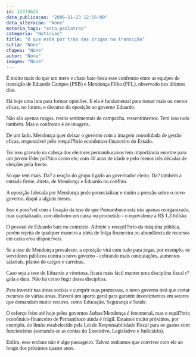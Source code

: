 ```yaml
---
id: 12374626
data_publicacao: "2006-11-23 12:56:00"
data_alteracao: "None"
materia_tags: "esta,pediatras"
categoria: "Notícias"
title: "O que está por trás das brigas na transição"
sutia: "None"
chapeu: "None"
autor: "None"
imagem: "None"
---
```

<p><P><FONT face=Verdana>É muito mais do que um mero e chato bate-boca esse confronto entre as equipes de transição de Eduardo Campos (PSB) e Mendonça Filho (PFL), observado nos últimos dias.</FONT></P></p>
<p><P><FONT face=Verdana>Há hoje uma luta para formar opiniões. E ela é fundamental para tornar mais ou menos eficaz, no futuro, o discurso da oposição ao governo Eduardo.</FONT></P></p>
<p><P><FONT face=Verdana>Não são apenas rusgas, restos sentimentais de campanha, ressentimentos. Tem isso tudo também. Mas o confronto é de imagens.</FONT></P></p>
<p><P><FONT face=Verdana>De um lado, Mendonça quer deixar o governo com a imagem consolidada de gestão eficaz, responsável pelo reequil?brio econômico-financeiro do Estado.</FONT></P></p>
<p><P><FONT face=Verdana>Ter isso gravado na cabeça dos eleitores pernambucanos tem importância enorme para um jovem l?der pol?tico como ele, com 40 anos de idade e pelo menos três décadas de eleições pela frente.</FONT></P></p>
<p><P><FONT face=Verdana>Só que tem mais. Da? a reação do grupo ligado ao governador eleito. Da? também a entrada firme, direta, de Mendonça e Eduardo no conflito.</FONT></P></p>
<p><P><FONT face=Verdana>A oposição liderada por Mendonça pode potencializar e muito a pressão sobre o novo governo, daqui a alguns meses. </FONT></P></p>
<p><P><FONT face=Verdana>Isso é poss?vel com a fixação da tese de que Pernambuco está não apenas reorganizado, mas capitalizado, com dinheiro em caixa ou prometido - o equivalente a R$ 1,3 bilhão.</FONT></P></p>
<p><P><FONT face=Verdana>O pessoal de Eduardo bate no contrário. Admite o reequil?brio da máquina pública, porém rejeita de qualquer maneira a idéia de folga financeira ou abundância de recursos em caixa e/ou dispon?veis.</FONT></P></p>
<p><P><FONT face=Verdana>Se a tese de Mendonça prevalecer, a oposição virá com tudo para jogar, por exemplo, os servidores públicos contra o novo governo - cobrando mais contratações, aumentos salariais, planos de cargos e carreiras.</FONT></P></p>
<p><P><FONT face=Verdana>Caso seja a tese de Eduardo a vitoriosa, ficará mais fácil manter uma disciplina fiscal r?gida e dura. Não há como fugir dessa disciplina.</FONT></P></p>
<p><P><FONT face=Verdana>Para investir nas áreas sociais e cumprir suas promessas, o novo governo terá que cortar recursos de várias áreas. Haverá um aperto geral para garantir investimentos em setores que demandam muito recurso, como Educação, Segurança e Saúde.</FONT></P></p>
<p><P><FONT face=Verdana>O esforço feito até hoje pelos governos Jarbas/Mendonça é fenomenal, mas o equil?brio econômico-financeiro de Pernambuco ainda é frágil. Estamos muito próximos, por exemplo, do limite estabelecido pela Lei de Responsabilidade Fiscal para os gastos com funcionários (somando-se as contas do Executivo, Legislativo e Judiciário).</FONT></P></p>
<p><P><FONT face=Verdana>Enfim, esse embate não é algo passageiro. Talvez tenhamos que conviver com ele ao longo dos próximos quatro anos.</FONT></P> </p>
